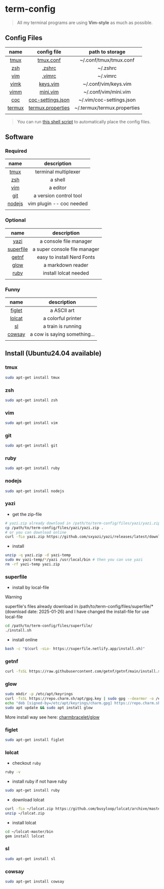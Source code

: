 # term-config

> All my terminal programs are using **Vim-style** as much as possible.

## Config Files

| name                            | config file                                               | path to storage             |
| :-:                             | :-:                                                       | :-:                         |
| [tmux](./Documents/tmux.md)     | [tmux.conf](./confFiles/tmux/tmux.conf)                   | ~/.conf/tmux/tmux.conf      |
| [zsh](./Documents/zsh.md)       | [.zshrc](./confFiles/zsh/.zshrc)                          | ~/.zshrc                    |
| [vim](./Documents/vim.md)       | [.vimrc](./confFiles/vim/.vimrc)                          | ~/.vimrc                    |
| [vimk](./Documents/vim.md)      | [keys.vim](./confFiles/vim/keys.vim)                      | ~/.conf/vim/keys.vim        |
| [vimm](./Documents/vim.md)      | [mini.vim](./confFiles/vim/mini.vim)                      | ~/.conf/vim/mini.vim        |
| [coc](./Documents/coc.md)       | [coc-settings.json](./confFiles/vim/coc-settings.json)    | ~/.vim/coc-settings.json    |
| [termux](./Documents/termux.md) | [termux.properties](./confFiles/termux/termux.properties) | ~/.termux/termux.properties |
|                                 |                                                           |                             |

> You can run [this shell script](./autoConfig/placeConfigFiles.sh) to automatically place the config files.


## Software
### Required
| name              | description                          |
| :-:               | :-:                                  |
| [tmux](#tmux)     | terminal multiplexer                 |
| [zsh](#zsh)       | a shell                              |
| [vim](#vim)       | a editor                             |
| [git](#git)       | a version control tool               |
| [nodejs](#nodejs) | vim plugin -- coc needed             |
|                   |                                      |

### Optional
| name                    | description                  |
| :-:                     | :-:                          |
| [yazi](#yazi)           | a console file manager       |
| [superfile](#superfile) | a super console file manager |
| [getnf](#getnf)         | easy to install Nerd Fonts   |
| [glow](#glow)           | a markdown reader            |
| [ruby](#ruby)           | install lolcat needed        |
|                         |                              |

### Funny
| name              | description                  |
| :-:               | :-:                          |
| [figlet](#figlet) | a ASCII art                  |
| [lolcat](#lolcat) | a colorful printer           |
| [sl](#sl)         | a train is running           |
| [cowsay](#cowsay) | a cow is saying something... |
|                   |                              |

## Install (Ubuntu24.04 available)

### tmux
```sh
sudo apt-get install tmux
```

### zsh
```sh
sudo apt-get install zsh
```

### vim
```sh
sudo apt-get install vim
```

### git
```sh
sudo apt-get install git
```

### ruby
```sh
sudo apt-get install ruby
```

### nodejs
```sh
sudo apt-get install nodejs
```

### yazi

- get the zip-file
```sh
# yazi.zip already download in /path/to/term-config/files/yazi/yazi.zip (download date: 2025-01-26)
cp /path/to/term-config/files/yazi/yazi.zip .
# or you can download online
curl -fLo yazi.zip https://github.com/sxyazi/yazi/releases/latest/download/yazi-x86_64-unknown-linux-gnu.zip
```

- install
```sh
unzip -q yazi.zip -d yazi-temp
sudo mv yazi-temp/*/yazi /usr/local/bin # then you can use yazi
rm -rf yazi-temp yazi.zip
```

### superfile

- install by local-file
> [!warning]
> superfile's files already download in /path/to/term-config/files/superfile/* (download date: 2025-01-26)
> and I have changed the install-file for use local-file
```sh
cd /path/to/term-config/files/superfile/
./install.sh
```

- install online
```sh
bash -c "$(curl -sLo- https://superfile.netlify.app/install.sh)"
```

### getnf
```sh
curl -fsSL https://raw.githubusercontent.com/getnf/getnf/main/install.sh | zsh -s -- --tag=v0.1.0
```

### glow
```sh
sudo mkdir -p /etc/apt/keyrings
curl -fsSL https://repo.charm.sh/apt/gpg.key | sudo gpg --dearmor -o /etc/apt/keyrings/charm.gpg
echo "deb [signed-by=/etc/apt/keyrings/charm.gpg] https://repo.charm.sh/apt/ * *" | sudo tee /etc/apt/sources.list.d/charm.list
sudo apt update && sudo apt install glow
```
More install way see here: [charmbracelet/glow](https://github.com/charmbracelet/glow)

### figlet
```sh
sudo apt-get install figlet
```

### lolcat
- checkout `ruby`
```sh
ruby -v
```

- install ruby if not have ruby
```sh
sudo apt-get install ruby
```

- download lolcat
```sh
curl -fLo ~/lolcat.zip https://github.com/busyloop/lolcat/archive/master.zip
unzip ~/lolcat.zip
```

- install lolcat
```sh
cd ~/lolcat-master/bin
gem install lolcat
```

### sl
```sh
sudo apt-get install sl
```

### cowsay
```sh
sudo apt-get install cowsay
```


